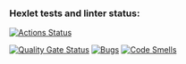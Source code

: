### Hexlet tests and linter status:
[![Actions Status](https://github.com/polybius0101/python-project-49/actions/workflows/hexlet-check.yml/badge.svg)](https://github.com/polybius0101/python-project-49/actions)

[![Quality Gate Status](https://sonarcloud.io/api/project_badges/measure?project=polybius0101_python-project-49&metric=alert_status)](https://sonarcloud.io/summary/new_code?id=polybius0101_python-project-49)
[![Bugs](https://sonarcloud.io/api/project_badges/measure?project=polybius0101_python-project-49&metric=bugs)](https://sonarcloud.io/summary/new_code?id=polybius0101_python-project-49)
[![Code Smells](https://sonarcloud.io/api/project_badges/measure?project=polybius0101_python-project-49&metric=code_smells)](https://sonarcloud.io/summary/new_code?id=polybius0101_python-project-49)
